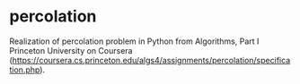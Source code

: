 # percolation
Realization of percolation problem in Python from Algorithms, Part I Princeton University on Coursera (https://coursera.cs.princeton.edu/algs4/assignments/percolation/specification.php). 
